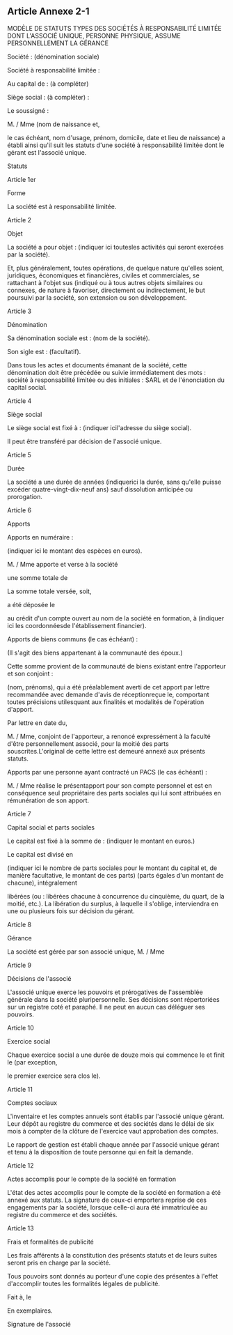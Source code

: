 Article Annexe 2-1
----
MODÈLE DE STATUTS TYPES DES SOCIÉTÉS À RESPONSABILITÉ LIMITÉE DONT L'ASSOCIÉ
UNIQUE, PERSONNE PHYSIQUE, ASSUME PERSONNELLEMENT LA GÉRANCE

Société : (dénomination sociale)

Société à responsabilité limitée :

Au capital de : (à compléter)

Siège social : (à compléter) :

Le soussigné :

M. / Mme (nom de naissance et,

le cas échéant, nom d'usage, prénom, domicile, date et lieu de naissance) a
établi ainsi qu'il suit les statuts d'une société à responsabilité limitée dont
le gérant est l'associé unique.


Statuts

Article 1er


Forme

La société est à responsabilité limitée.


Article 2

Objet

La société a pour objet : (indiquer ici toutesles activités qui seront exercées
par la société).

Et, plus généralement, toutes opérations, de quelque nature qu'elles soient,
juridiques, économiques et financières, civiles et commerciales, se rattachant à
l'objet sus (indiqué ou à tous autres objets similaires ou connexes, de nature à
favoriser, directement ou indirectement, le but poursuivi par la société, son
extension ou son développement.


Article 3

Dénomination

Sa dénomination sociale est : (nom de la société).

Son sigle est : (facultatif).

Dans tous les actes et documents émanant de la société, cette dénomination doit
être précédée ou suivie immédiatement des mots : société à responsabilité
limitée ou des initiales : SARL et de l'énonciation du capital social.


Article 4

Siège social

Le siège social est fixé à : (indiquer icil'adresse du siège social).

Il peut être transféré par décision de l'associé unique.


Article 5

Durée

La société a une durée de années (indiquerici la durée, sans qu'elle puisse
excéder quatre-vingt-dix-neuf ans) sauf dissolution anticipée ou prorogation.


Article 6

Apports

Apports en numéraire :

(indiquer ici le montant des espèces en euros).

M. / Mme apporte et verse à la société

une somme totale de

La somme totale versée, soit,

a été déposée le

au crédit d'un compte ouvert au nom de la société en formation, à (indiquer ici
les coordonnéesde l'établissement financier).

Apports de biens communs (le cas échéant) :

(Il s'agit des biens appartenant à la communauté des époux.)

Cette somme provient de la communauté de biens existant entre l'apporteur et son
conjoint :

(nom, prénoms), qui a été préalablement averti de cet apport par lettre
recommandée avec demande d'avis de réceptionreçue le, comportant toutes
précisions utilesquant aux finalités et modalités de l'opération d'apport.

Par lettre en date du,

M. / Mme, conjoint de l'apporteur, a renoncé expressément à la faculté d'être
personnellement associé, pour la moitié des parts souscrites.L'original de cette
lettre est demeuré annexé aux présents statuts.

Apports par une personne ayant contracté un PACS (le cas échéant) :

M. / Mme réalise le présentapport pour son compte personnel et est en
conséquence seul propriétaire des parts sociales qui lui sont attribuées en
rémunération de son apport.


Article 7

Capital social et parts sociales

Le capital est fixé à la somme de : (indiquer le montant en euros.)


Le capital est divisé en

(indiquer ici le nombre de parts sociales pour le montant du capital et, de
manière facultative, le montant de ces parts) (parts égales d'un montant de
chacune), intégralement

libérées (ou : libérées chacune à concurrence du cinquième, du quart, de la
moitié, etc.). La libération du surplus, à laquelle il s'oblige, interviendra en
une ou plusieurs fois sur décision du gérant.


Article 8

Gérance

La société est gérée par son associé unique, M. / Mme


Article 9

Décisions de l'associé

L'associé unique exerce les pouvoirs et prérogatives de l'assemblée générale
dans la société pluripersonnelle. Ses décisions sont répertoriées sur un
registre coté et paraphé. Il ne peut en aucun cas déléguer ses pouvoirs.


Article 10

Exercice social

Chaque exercice social a une durée de douze mois qui commence le et finit le
(par exception,

le premier exercice sera clos le).


Article 11

Comptes sociaux

L'inventaire et les comptes annuels sont établis par l'associé unique gérant.
Leur dépôt au registre du commerce et des sociétés dans le délai de six mois à
compter de la clôture de l'exercice vaut approbation des comptes.

Le rapport de gestion est établi chaque année par l'associé unique gérant et
tenu à la disposition de toute personne qui en fait la demande.


Article 12

Actes accomplis pour le compte de la société en formation

L'état des actes accomplis pour le compte de la société en formation a été
annexé aux statuts. La signature de ceux-ci emportera reprise de ces engagements
par la société, lorsque celle-ci aura été immatriculée au registre du commerce
et des sociétés.


Article 13

Frais et formalités de publicité

Les frais afférents à la constitution des présents statuts et de leurs suites
seront pris en charge par la société.

Tous pouvoirs sont donnés au porteur d'une copie des présentes à l'effet
d'accomplir toutes les formalités légales de publicité.

Fait à, le

En exemplaires.

Signature de l'associé
